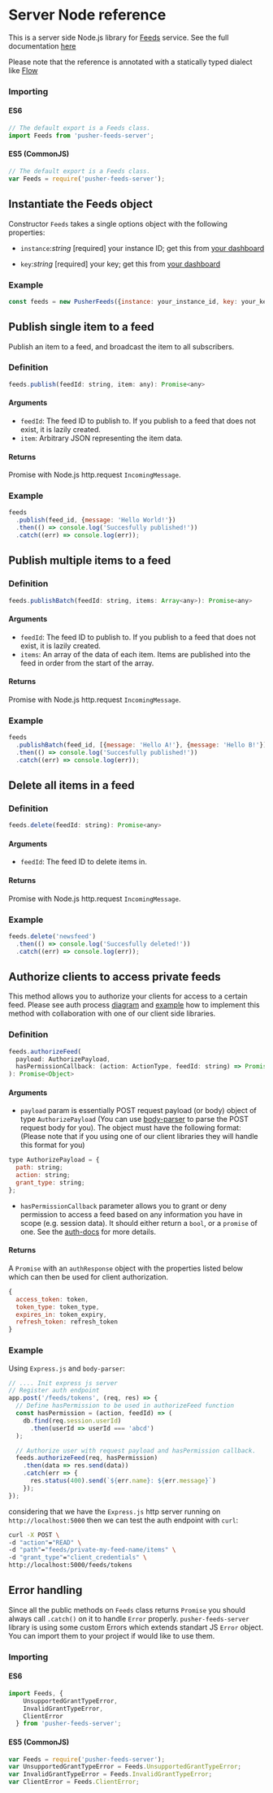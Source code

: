 # Server Node reference

This is a server side Node.js library for [Feeds](https://pusher.com/feeds) service.
See the full documentation [here](http://docs.pusher.com/feeds/)

Please note that the reference is annotated with a statically typed dialect like
[Flow](https://flow.org/)

### Importing

#### ES6
```js
// The default export is a Feeds class.
import Feeds from 'pusher-feeds-server';
```

#### ES5 (CommonJS)
```js
// The default export is a Feeds class.
var Feeds = require('pusher-feeds-server');
```

## Instantiate the Feeds object

Constructor `Feeds` takes a single options object with the following properties:

* `instance`:<i>string</i> [required] your instance ID; get this from [your
dashboard](https://dash.pusher.com)

* `key`:<i>string</i> [required] your key; get this from [your
  dashboard](https://dash.pusher.com)

### Example

```js
const feeds = new PusherFeeds({instance: your_instance_id, key: your_key});
```

## Publish single item to a feed

Publish an item to a feed, and broadcast the item to all subscribers.

### Definition

```js
feeds.publish(feedId: string, item: any): Promise<any>
```

#### Arguments

* `feedId`: The feed ID to publish to. If you publish to a feed that does not
  exist, it is lazily created.
* `item`: Arbitrary JSON representing the item data.

#### Returns

Promise with Node.js http.request `IncomingMessage`.

### Example

```js
feeds
  .publish(feed_id, {message: 'Hello World!'})
  .then(() => console.log('Succesfully published!'))
  .catch((err) => console.log(err));
```

## Publish multiple items to a feed

### Definition

```js
feeds.publishBatch(feedId: string, items: Array<any>): Promise<any>
```

#### Arguments

* `feedId`: The feed ID to publish to. If you publish to a feed that does not
  exist, it is lazily created.
* `items`: An array of the data of each item. Items are published into the feed
  in order from the start of the array.

#### Returns

Promise with Node.js http.request `IncomingMessage`.

### Example

```js
feeds
  .publishBatch(feed_id, [{message: 'Hello A!'}, {message: 'Hello B!'}])
  .then(() => console.log('Succesfully published!'))
  .catch((err) => console.log(err));
```

## Delete all items in a feed

### Definition

```js
feeds.delete(feedId: string): Promise<any>
```

#### Arguments

* `feedId`: The feed ID to delete items in.

#### Returns

Promise with Node.js http.request `IncomingMessage`.

### Example

```js
feeds.delete('newsfeed')
  .then(() => console.log('Succesfully deleted!'))
  .catch((err) => console.log(err));
```

## Authorize clients to access private feeds

This method allows you to authorize your clients for access to a certain feed.
Please see auth process
[diagram](http://docs.pusher.com/feeds/private-feeds/#reading-private-feeds-on-the-client)
and [example](https://github.com/pusher/feeds-auth-example-app) how to implement
this method with collaboration with one of our client side libraries.

### Definition

```js
feeds.authorizeFeed(
  payload: AuthorizePayload,
  hasPermissionCallback: (action: ActionType, feedId: string) => Promise<bool> | bool
): Promise<Object>
```

#### Arguments

* `payload` param is essentially POST request payload (or body) object of type
  `AuthorizePayload` (You can use
  [body-parser](https://github.com/expressjs/body-parser) to parse the POST
  request body for you). The object must have the following format: (Please note
  that if you using one of our client libraries they will handle this format for
  you)

```js
type AuthorizePayload = {
  path: string;
  action: string;
  grant_type: string;
};
```

* `hasPermissionCallback` parameter allows you to grant or deny permission to
  access a feed based on any information you have in scope (e.g. session data).
  It should either return a `bool`, or a `promise` of one. See the
  [auth-docs](https://pusher.com/docs/authenticating_users#authentication_process)
  for more details.

#### Returns

A `Promise` with an `authResponse` object with the properties listed below which
can then be used for client authorization.

```js
{
  access_token: token,
  token_type: token_type,
  expires_in: token_expiry,
  refresh_token: refresh_token
}
```

### Example

Using `Express.js` and `body-parser`:

```js
// .... Init express js server
// Register auth endpoint
app.post('/feeds/tokens', (req, res) => {
  // Define hasPermission to be used in authorizeFeed function
  const hasPermission = (action, feedId) => (
    db.find(req.session.userId)
      .then(userId => userId === 'abcd')
  );

  // Authorize user with request payload and hasPermission callback.
  feeds.authorizeFeed(req, hasPermission)
    .then(data => res.send(data))
    .catch(err => {
      res.status(400).send(`${err.name}: ${err.message}`)
    });
});
```

considering that we have the `Express.js` http server running on `http://localhost:5000` then we can test the auth endpoint with `curl`:
```sh
curl -X POST \
-d "action"="READ" \
-d "path"="feeds/private-my-feed-name/items" \
-d "grant_type"="client_credentials" \
http://localhost:5000/feeds/tokens
```

## Error handling

Since all the public methods on `Feeds` class returns `Promise` you should
always call `.catch()` on it to handle `Error` properly. `pusher-feeds-server`
library is using some custom Errors which extends standart JS `Error` object.
You can import them to your project if would like to use them.

### Importing

#### ES6
```js
import Feeds, {
    UnsupportedGrantTypeError,
    InvalidGrantTypeError,
    ClientError
  } from 'pusher-feeds-server';
```

#### ES5 (CommonJS)
```js
var Feeds = require('pusher-feeds-server');
var UnsupportedGrantTypeError = Feeds.UnsupportedGrantTypeError;
var InvalidGrantTypeError = Feeds.InvalidGrantTypeError;
var ClientError = Feeds.ClientError;
```

